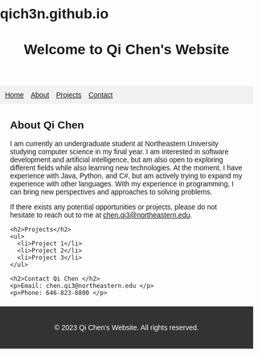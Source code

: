 # qich3n.github.io
<!DOCTYPE html>
<html>
<head>
  <title>Qi Chen's Website</title>
  <style>
    body {
      font-family: Arial, sans-serif;
      margin: 0;
      padding: 0;
    }

    header {
      background-color: #333;
      color: #fff;
      padding: 20px;
      text-align: center;
    }

    nav {
      background-color: #f2f2f2;
      padding: 10px;
    }

    nav ul {
      list-style-type: none;
      margin: 0;
      padding: 0;
    }

    nav ul li {
      display: inline;
      margin-right: 10px;
    }

    main {
      margin: 20px;
    }

    footer {
      background-color: #333;
      color: #fff;
      padding: 20px;
      text-align: center;
    }
  </style>
</head>
<body>
  <header>
    <h1>Welcome to Qi Chen's Website</h1>
  </header>

  <nav>
    <ul>
      <li><a href="#">Home</a></li>
      <li><a href="#">About</a></li>
      <li><a href="#">Projects</a></li>
      <li><a href="#">Contact</a></li>
    </ul>
  </nav>

  <main>
    <h2>About Qi Chen</h2>
    <p>I am currently an undergraduate student at Northeastern University studying computer science in my final year. I am interested in software development and artificial intelligence, but am also open to exploring different fields while also learning new technologies. At the moment, I have experience with Java, Python, and C#, but am actively trying to expand my experience with other languages. With my experience in programming, I can bring new perspectives and approaches to solving problems.

If there exists any potential opportunities or projects, please do not hesitate to reach out to me at chen.qi3@northeastern.edu. </p>

    <h2>Projects</h2>
    <ul>
      <li>Project 1</li>
      <li>Project 2</li>
      <li>Project 3</li>
    </ul>

    <h2>Contact Qi Chen </h2>
    <p>Email: chen.qi3@northeastern.edu </p>
    <p>Phone: 646-823-8800 </p>
  </main>

  <footer>
    <p>&copy; 2023 Qi Chen's Website. All rights reserved.</p>
  </footer>
</body>
</html>
